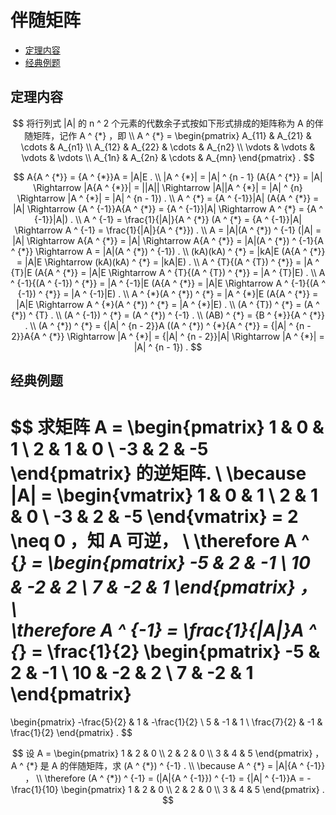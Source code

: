 # 伴随矩阵

* [定理内容](#定理内容)
* [经典例题](#经典例题)

## 定理内容

$$
将行列式 |A| 的 n ^ 2 个元素的代数余子式按如下形式排成的矩阵称为 A 的伴随矩阵，记作 A ^ {*} ，即
\\
A ^ {*} =
\begin{pmatrix}
A_{11} & A_{21} & \cdots & A_{n1} \\
A_{12} & A_{22} & \cdots & A_{n2} \\
\vdots & \vdots & \vdots & \vdots \\
A_{1n} & A_{2n} & \cdots & A_{mn}
\end{pmatrix} .
$$

$$
A{A ^ {*}} = {A ^ {*}}A = |A|E .
\\
|A ^ {*}| = |A| ^ {n - 1} (A{A ^ {*}} = |A| \Rightarrow |A{A ^ {*}}| = ||A|| \Rightarrow |A||A ^ {*}| = |A| ^ {n} \Rightarrow |A ^ {*}| = |A| ^ {n - 1}) .
\\
A ^ {*} = {A ^ {-1}}|A| (A{A ^ {*}} = |A| \Rightarrow {A ^ {-1}}A{A ^ {*}} = {A ^ {-1}}|A| \Rightarrow A ^ {*} = {A ^ {-1}}|A|) .
\\
A ^ {-1} = \frac{1}{|A|}{A ^ {*}} (A ^ {*} = {A ^ {-1}}|A| \Rightarrow A ^ {-1} = \frac{1}{|A|}{A ^ {*}}) .
\\
A = |A|(A ^ {*}) ^ {-1} (|A| = |A| \Rightarrow A{A ^ {*}} = |A| \Rightarrow A{A ^ {*}} = |A|(A ^ {*}) ^ {-1}{A ^ {*}} \Rightarrow A = |A|(A ^ {*}) ^ {-1}) .
\\
(kA)(kA) ^ {*} = |kA|E (A{A ^ {*}} = |A|E \Rightarrow (kA)(kA) ^ {*} = |kA|E) .
\\
A ^ {T}{(A ^ {T}) ^ {*}} = |A ^ {T}|E (A{A ^ {*}} = |A|E \Rightarrow A ^ {T}{(A ^ {T}) ^ {*}} = |A ^ {T}|E) .
\\
A ^ {-1}{(A ^ {-1}) ^ {*}} = |A ^ {-1}|E (A{A ^ {*}} = |A|E \Rightarrow A ^ {-1}{(A ^ {-1}) ^ {*}} = |A ^ {-1}|E) .
\\
A ^ {*}(A ^ {*}) ^ {*} = |A ^ {*}|E (A{A ^ {*}} = |A|E \Rightarrow A ^ {*}(A ^ {*}) ^ {*} = |A ^ {*}|E) .
\\
(A ^ {T}) ^ {*} = (A ^ {*}) ^ {T} .
\\
(A ^ {-1}) ^ {*} = (A ^ {*}) ^ {-1} .
\\
(AB) ^ {*} = {B ^ {*}}{A ^ {*}} .
\\
(A ^ {*}) ^ {*} = {|A| ^ {n - 2}}A ((A ^ {*}) ^ {*}{A ^ {*}} = {|A| ^ {n - 2}}A{A ^ {*}} \Rightarrow |A ^ {*}| = {|A| ^ {n - 2}}|A| \Rightarrow |A ^ {*}| = |A| ^ {n - 1}) .
$$

## 经典例题

$$
求矩阵 A =
\begin{pmatrix}
1 & 0 & 1 \\
2 & 1 & 0 \\
-3 & 2 & -5
\end{pmatrix}
的逆矩阵.
\\
\because |A| =
\begin{vmatrix}
1 & 0 & 1 \\
2 & 1 & 0 \\
-3 & 2 & -5
\end{vmatrix}
= 2 \neq 0 ，知 A 可逆，
\\
\therefore A ^ {*} =
\begin{pmatrix}
-5 & 2 & -1 \\
10 & -2 & 2 \\
7 & -2 & 1
\end{pmatrix} ，
\\\
\therefore A ^ {-1} = \frac{1}{|A|}A ^ {*} = \frac{1}{2}
\begin{pmatrix}
-5 & 2 & -1 \\
10 & -2 & 2 \\
7 & -2 & 1
\end{pmatrix}
=
\begin{pmatrix}
-\frac{5}{2} & 1 & -\frac{1}{2} \\
5 & -1 & 1 \\
\frac{7}{2} & -1 & \frac{1}{2}
\end{pmatrix} .
$$

$$
设 A =
\begin{pmatrix}
1 & 2 & 0 \\
2 & 2 & 0 \\
3 & 4 & 5
\end{pmatrix}
， A ^ {*} 是 A 的伴随矩阵，求 (A ^ {*}) ^ {-1} .
\\
\because A ^ {*} = |A|{A ^ {-1}} ，
\\
\therefore (A ^ {*}) ^ {-1} = (|A|{A ^ {-1}}) ^ {-1} = {|A| ^ {-1}}A = -\frac{1}{10}
\begin{pmatrix}
1 & 2 & 0 \\
2 & 2 & 0 \\
3 & 4 & 5
\end{pmatrix} .
$$



